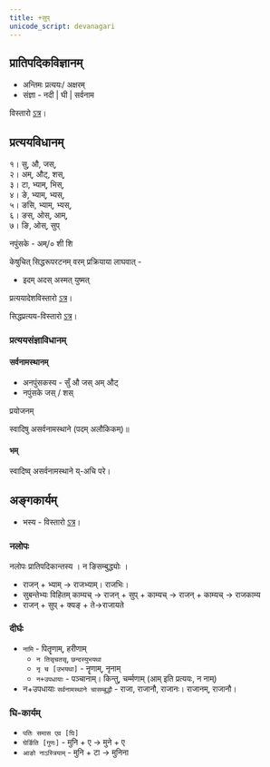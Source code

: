 ```yaml
---
title: +सुप्
unicode_script: devanagari
---
```


## प्रातिपदिकविज्ञानम्
- अन्तिमः प्रत्ययः/ अक्षरम्
- संज्ञा - नदी | घी | सर्वनाम

विस्तारो [ऽत्र](../)।

## प्रत्ययविधानम्
१। सु, औ, जस्,  
२। अम्, औट्, शस्,  
३। टा, भ्याम्, भिस्,  
४। ङे, भ्याम्, भ्यस्,  
५। ङसि, भ्याम्, भ्यस्,  
६। ङस्, ओस्, आम्,  
७। ङि, ओस्, सुप्

नपुंसके  - अम्/० शी शि

केषुचित् सिद्धरूपरटनम् वरम् प्रक्रियाया लाघवात् -
 - इदम् अदस् अस्मत् युष्मत् 

प्रत्ययादेशविस्तारो [ऽत्र](subantam/)।

सिद्धप्रत्यय-विस्तारो [ऽत्र](https://docs.google.com/spreadsheets/d/1kd_XbHjiFyR8Jf8isX67jLgJmoYenQpNs0sAB9yBPiI/edit#gid=4)।

### प्रत्ययसंज्ञाविधानम्
#### सर्वनामस्थानम्

- अनपुंसकस्य - सुँ औ जस् अम् औट्
- नपुंसके जस् / शस्

प्रयोजनम्

स्वादिषु असर्वनामस्थाने (पदम् अलौकिकम्)॥

#### भम्
स्वादिष्व् असर्वनामस्थाने य्-अचि परे।


## अङ्गकार्यम्
- भस्य - विस्तारो [ऽत्र](../)।

### नलोपः
नलोपः प्रातिपदिकान्तस्य । न ङिसम्बुद्ध्योः ।

- राजन् + भ्याम् → राजभ्याम्। राजभिः।
- सुबन्तेभ्यः विहितम् काम्यच् → राजन् + सुप् + काम्यच् → राजन् + काम्यच् → राजकाम्य
- राजन् + सुप् + क्यङ् + ते→राजायते

### दीर्घः
- `नामि` - पितॄणाम्, हरीणाम् 
  - `न तिसृचतसृ`, `छन्दस्युभयथा`
  - `नृ च [उभयथा]` - नॄणाम्, नृनाम्
  - `न+उपधायाः` - पञ्चानाम्।  किन्तु, चर्म्मणाम् (आम् इति प्रत्ययः, न नाम्)
- न+उपधायाः `सर्वनामस्थाने चासम्बुद्धौ` - राजा, राजानौ, राजानः। राजानम्, राजानौ।

### घि-कार्यम्
- `पतिः समास एव [घि]`  
- `घेर्ङिति [गुणः]` - मुनि + ए → मुने + ए 
- `आङो नाऽस्त्रियाम्` - मुनि + टा → मुनिना
